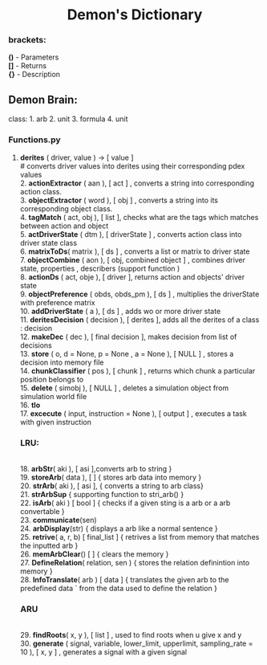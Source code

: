 <h1 align = center>Demon's Dictionary</h1>

<h3> brackets: </h3>

<b>()</b> - Parameters <br>
<b>[]</b> - Returns <br>
<b>{}</b> - Description
<h2>Demon Brain:</h2>
class:
1. arb
2. unit
3. formula
4. unit 


<h3>Functions.py</h3>
<ol>
<li><b>derites</b> ( driver, value ) &rarr; [ value ]<br> # converts driver values into derites using their corresponding pdex values <br>
2. <b>actionExtractor</b> ( aan ), [ act ] , converts a string into corresponding action class. <br>
3. <b>objectExtractor</b> ( word ), [ obj ] , converts a string into its corresponding object class.<br>
4. <b>tagMatch</b> ( act, obj ), [ list ], checks what are the tags which matches between action and object<br>
5. <b>actDriverState</b> ( dtm ), [ driverState ] , converts action class into driver state class<br>
6. <b>matrixToDs</b>( matrix ), [ ds ] , converts a list or matrix to driver state<br>
7. <b>objectCombine</b> ( aon ), [ obj, combined object ] , combines driver state, properties , describers (support function )<br>
8. <b>actionDs</b> ( act, obje ), [ driver ], returns action and objects' driver state<br>
9. <b>objectPreference</b> ( obds, obds_pm ), [ ds ] , multiplies the driverState with preference matrix<br>
10. <b>addDriverState</b> ( a ), [ ds ] , adds wo or more driver state<br>
11. <b>deritesDecision</b> ( decision ), [ derites ], adds all the derites of a class : decision<br> 
12. <b>makeDec</b> ( dec ), [ final decision ], makes decision from list of decisions<br>
13. <b>store</b> ( o, d = None, p = None , a = None ), [ NULL ] , stores a decision into memory file<br>
14. <b>chunkClassifier</b> ( pos ), [ chunk ] , returns which chunk a particular position belongs to<br>
15. <b>delete</b> ( simobj ), [ NULL ] , deletes a simulation object from simulation world file<br>
16. <b>tlo</b><br>
17. <b>excecute</b> ( input, instruction = None ), [ output ] , executes a task with given instruction<br>
<h3>LRU:</h3><br>
18. <b>arbStr</b>( aki ), [ asi ],converts arb to string }<br>
19. <b>storeArb</b>( data ), [ ] { stores arb data into memory }<br>
20. <b>strArb</b>( aki ), [ asi ], { converts a string to arb class}<br>
21. <b>strArbSup</b> { supporting function to stri_arb() }<br>
22. <b>isArb</b>( aki ) [ bool ] { checks if a given sting is a arb or a arb convertable }<br>
23. <b>communicate</b>(sen)<br>
24. <b>arbDisplay</b>(str) { displays a arb like a normal sentence }<br>
25. <b>retrive</b>( a, r, b) [ final_list ] { retrives a list from memory that matches the inputted arb }<br>
26. <b>memArbClear</b>() [ ] { clears the memory }<br>
27. <b>DefineRelation</b>( relation, sen ) { stores the relation definintion into memory }<br>
28. <b>InfoTranslate</b>( arb ) [ data ] { translates the given arb to the predefined data ` from the data used to define the relation }<br>
<h3>ARU</h3><br>
29. <b>findRoots</b>( x, y ), [ list ] , used to find roots when u give x and y<br>
30. <b>generate</b> ( signal, variable, lower_limit, upperlimit, sampling_rate = 10 ), [ x, y ] , generates a signal with a given signal<br> 
